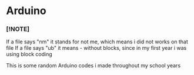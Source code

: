 # Arduino

### [!NOTE]
If a file says "nm" it stands for not me, which means i did not works on that file
If a file says "ub" it means - without blocks, since in my first year i was using block coding

This is some random Arduino codes i made throughout my school years
